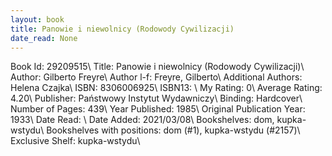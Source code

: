 ```yaml
---
layout: book
title: Panowie i niewolnicy (Rodowody Cywilizacji)
date_read: None
---
```


Book Id: 29209515\ 
Title: Panowie i niewolnicy (Rodowody Cywilizacji)\ 
Author: Gilberto Freyre\ 
Author l-f: Freyre, Gilberto\ 
Additional Authors: Helena Czajka\ 
ISBN: 8306006925\ 
ISBN13: \ 
My Rating: 0\ 
Average Rating: 4.20\ 
Publisher: Państwowy Instytut Wydawniczy\ 
Binding: Hardcover\ 
Number of Pages: 439\ 
Year Published: 1985\ 
Original Publication Year: 1933\ 
Date Read: \ 
Date Added: 2021/03/08\ 
Bookshelves: dom, kupka-wstydu\ 
Bookshelves with positions: dom (#1), kupka-wstydu (#2157)\ 
Exclusive Shelf: kupka-wstydu\ 

